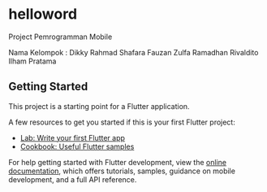 # helloword

Project Pemrogramman Mobile

Nama Kelompok :
Dikky Rahmad Shafara
Fauzan Zulfa Ramadhan
Rivaldito Ilham Pratama




## Getting Started

This project is a starting point for a Flutter application.

A few resources to get you started if this is your first Flutter project:

- [Lab: Write your first Flutter app](https://docs.flutter.dev/get-started/codelab)
- [Cookbook: Useful Flutter samples](https://docs.flutter.dev/cookbook)

For help getting started with Flutter development, view the
[online documentation](https://docs.flutter.dev/), which offers tutorials,
samples, guidance on mobile development, and a full API reference.
